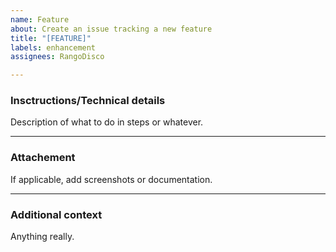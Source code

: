 ```yaml
---
name: Feature
about: Create an issue tracking a new feature
title: "[FEATURE]"
labels: enhancement
assignees: RangoDisco

---
```


### Insctructions/Technical details
Description of what to do in steps or whatever.
- - -
### Attachement
If applicable, add screenshots or documentation.
- - -
### Additional context
Anything really.
